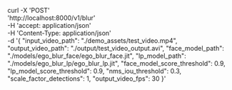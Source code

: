 curl -X 'POST' \
  'http://localhost:8000/v1/blur' \
  -H 'accept: application/json' \
  -H 'Content-Type: application/json' \
  -d '{
  "input_video_path": "./demo_assets/test_video.mp4",
  "output_video_path": "./output/test_video_output.avi",
  "face_model_path": "./models/ego_blur_face/ego_blur_face.jit",
  "lp_model_path": "./models/ego_blur_lp/ego_blur_lp.jit",
  "face_model_score_threshold": 0.9,
  "lp_model_score_threshold": 0.9,
  "nms_iou_threshold": 0.3,
  "scale_factor_detections": 1,
  "output_video_fps": 30
}'
